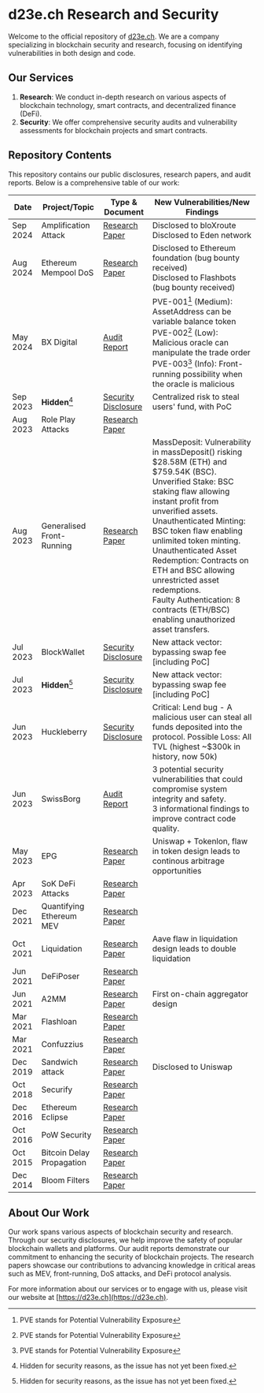 # d23e.ch Research and Security

Welcome to the official repository of [d23e.ch](https://d23e.ch). We are a company specializing in blockchain security and research, focusing on identifying vulnerabilities in both design and code.

## Our Services

1. **Research**: We conduct in-depth research on various aspects of blockchain technology, smart contracts, and decentralized finance (DeFi).
2. **Security**: We offer comprehensive security audits and vulnerability assessments for blockchain projects and smart contracts.

## Repository Contents

This repository contains our public disclosures, research papers, and audit reports. Below is a comprehensive table of our work:

| Date | Project/Topic | Type & Document | New Vulnerabilities/New Findings |
|------|---------------|-----------------|--------------------------|
| Sep 2024 | Amplification Attack | [Research Paper](2024-09-research-amplification-attack.pdf) | Disclosed to bloXroute<br>Disclosed to Eden network |
| Aug 2024 | Ethereum Mempool DoS | [Research Paper](2024-08-research-ethereum-mempool-DoS.pdf) | Disclosed to Ethereum foundation (bug bounty received)<br>Disclosed to Flashbots (bug bounty received)|
| May 2024 | BX Digital | [Audit Report](2024-05-audit-bx-digital.pdf) | PVE-001[^2] (Medium): AssetAddress can be variable balance token<br>PVE-002[^2] (Low): Malicious oracle can manipulate the trade order<br>PVE-003[^2] (Info): Front-running possibility when the oracle is malicious |
| Sep 2023 | **Hidden**[^1] | [Security Disclosure](2023-09-disclosure-project-t.md) | Centralized risk to steal users' fund, with PoC |
| Aug 2023 | Role Play Attacks | [Research Paper](2023-08-role-play-attacks.pdf) | |
| Aug 2023 | Generalised Front-Running | [Research Paper](2023-08-research-generalised-front-running.pdf) | MassDeposit: Vulnerability in massDeposit() risking $28.58M (ETH) and $759.54K (BSC).<br>Unverified Stake: BSC staking flaw allowing instant profit from unverified assets.<br>Unauthenticated Minting: BSC token flaw enabling unlimited token minting.<br>Unauthenticated Asset Redemption: Contracts on ETH and BSC allowing unrestricted asset redemptions.<br>Faulty Authentication: 8 contracts (ETH/BSC) enabling unauthorized asset transfers. |
| Jul 2023 | BlockWallet | [Security Disclosure](2023-07-disclosure-blockwallet.md) | New attack vector: bypassing swap fee [including PoC] |
| Jul 2023 | **Hidden**[^1] | [Security Disclosure](2023-07-disclosure-project-m.md) | New attack vector: bypassing swap fee [including PoC] |
| Jun 2023 | Huckleberry | [Security Disclosure](2023-06-huckleberry.md) | Critical: Lend bug - A malicious user can steal all funds deposited into the protocol. Possible Loss: All TVL (highest ~$300k in history, now 50k) |
| Jun 2023 | SwissBorg | [Audit Report](2023-06-audit-swissborg.pdf) | 3 potential security vulnerabilities that could compromise system integrity and safety.<br>3 informational findings to improve contract code quality. |
| May 2023 | EPG | [Research Paper](2023-05-research-epg.pdf) | Uniswap + Tokenlon, flaw in token design leads to continous arbitrage opportunities |
| Apr 2023 | SoK DeFi Attacks | [Research Paper](2023-04-sok-defi-attacks.pdf) | |
| Dec 2021 | Quantifying Ethereum MEV | [Research Paper](2021-12-research-quantifying-ethereum-mev.pdf) | |
| Oct 2021 | Liquidation | [Research Paper](2021-10-research-aave-compound-makerdao-dydx-liquidation.pdf) | Aave flaw in liquidation design leads to double liquidation |
| Jun 2021 | DeFiPoser | [Research Paper](2021-06-defiposer.pdf) | |
| Jun 2021 | A2MM | [Research Paper](2021-06-a2mm.pdf) | First on-chain aggregator design|
| Mar 2021 | Flashloan | [Research Paper](2021-03-flashloan.pdf) | |
| Mar 2021 | Confuzzius | [Research Paper](2021-03-confuzzius.pdf) | |
| Dec 2019 | Sandwich attack | [Research Paper](2019-12-sandwich.pdf) | Disclosed to Uniswap |
| Oct 2018 | Securify | [Research Paper](2018-10-securify.pdf) | |
| Dec 2016 | Ethereum Eclipse | [Research Paper](2016-12-ethereum-eclipse.pdf) | |
| Oct 2016 | PoW Security | [Research Paper](2016-10-pow-security.pdf) | |
| Oct 2015 | Bitcoin Delay Propagation | [Research Paper](2015-10-bitcoin-delay-propagation.pdf) | |
| Dec 2014 | Bloom Filters | [Research Paper](2014-12-bloom-filters.pdf) | |

[^1]: Hidden for security reasons, as the issue has not yet been fixed.
[^2]: PVE stands for Potential Vulnerability Exposure

## About Our Work

Our work spans various aspects of blockchain security and research. Through our security disclosures, we help improve the safety of popular blockchain wallets and platforms. Our audit reports demonstrate our commitment to enhancing the security of blockchain projects. The research papers showcase our contributions to advancing knowledge in critical areas such as MEV, front-running, DoS attacks, and DeFi protocol analysis.

For more information about our services or to engage with us, please visit our website at [https://d23e.ch](https://d23e.ch).
